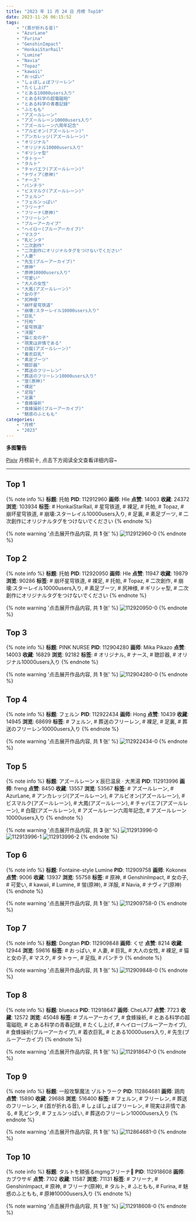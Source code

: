 ```yaml
---
title: "2023 年 11 月 24 日 月榜 Top10"
date: 2023-11-26 06:15:52
tags:
    - "(首が折れる音)"
    - "AzurLane"
    - "Furina"
    - "GenshinImpact"
    - "HonkaiStarRail"
    - "Lumine"
    - "Navia"
    - "Topaz"
    - "kawaii"
    - "おっぱい"
    - "しょぼしょぼフリーレン"
    - "たくし上げ"
    - "とある10000users入り"
    - "とある科学の超電磁砲"
    - "とある科学の青春記録"
    - "ふともも"
    - "アズールレーン"
    - "アズールレーン10000users入り"
    - "アズールレーン六周年記念"
    - "アルビオン(アズールレーン)"
    - "アンカレッジ(アズールレーン)"
    - "オリジナル"
    - "オリジナル10000users入り"
    - "ギリシャ型"
    - "タトゥー"
    - "タルト"
    - "チャパエフ(アズールレーン)"
    - "ナヴィア(原神)"
    - "ナース"
    - "パンチラ"
    - "ビスマルク(アズールレーン)"
    - "フェルン"
    - "フェルンっぱい"
    - "フリーナ"
    - "フリーナ(原神)"
    - "フリーレン"
    - "ブルーアーカイブ"
    - "ヘイロー(ブルーアーカイブ)"
    - "マスク"
    - "乳ビンタ"
    - "二次創作"
    - "二次創作にオリジナルタグをつけないでください"
    - "人妻"
    - "先生(ブルーアーカイブ)"
    - "原神"
    - "原神10000users入り"
    - "可愛い"
    - "大人の女性"
    - "大鳳(アズールレーン)"
    - "女の子"
    - "尻神様"
    - "崩坏星穹铁道"
    - "崩壊:スターレイル10000users入り"
    - "巨乳"
    - "托帕"
    - "星穹铁道"
    - "洋服"
    - "猫と女の子"
    - "現実は非情である"
    - "白龍(アズールレーン)"
    - "着衣巨乳"
    - "素足ブーツ"
    - "聴診器"
    - "葬送のフリーレン"
    - "葬送のフリーレン10000users入り"
    - "蛍(原神)"
    - "裸足"
    - "足指"
    - "足裏"
    - "食蜂操祈"
    - "食蜂操祈(ブルーアーカイブ)"
    - "魅惑のふともも"
categories:
    - "月榜"
    - "2023"
---
```


<i class="fa fa-triangle-exclamation"></i>**多图警告**<i class="fa fa-triangle-exclamation"></i>

[Pixiv](https://www.pixiv.net/) 月榜前十, 点击下方阅读全文查看详细内容~

<!-- more -->

---

## Top 1

{% note info %}
**标题**: 托帕
**PID**: 112912960 **画师**: Hle
**点赞**: 14003 **收藏**: 24372 **浏览**: 103934
**标签**: # HonkaiStarRail, # 星穹铁道, # 裸足, # 托帕, # Topaz, # 崩坏星穹铁道, # 崩壊:スターレイル10000users入り, # 足裏, # 素足ブーツ, # 二次創作にオリジナルタグをつけないでください
{% endnote %}

{% note warning '点击展开作品内容, 共 **1** 张' %}
![112912960-0](https://i.pixiv.re/img-original/img/2023/10/28/13/15/58/112912960_p0.jpg)
{% endnote %}

## Top 2

{% note info %}
**标题**: 托帕
**PID**: 112920950 **画师**: Hle
**点赞**: 11947 **收藏**: 19879 **浏览**: 90286
**标签**: # 崩坏星穹铁道, # 裸足, # 托帕, # Topaz, # 二次創作, # 崩壊:スターレイル10000users入り, # 素足ブーツ, # 尻神様, # ギリシャ型, # 二次創作にオリジナルタグをつけないでください
{% endnote %}

{% note warning '点击展开作品内容, 共 **1** 张' %}
![112920950-0](https://i.pixiv.re/img-original/img/2023/10/28/19/37/13/112920950_p0.jpg)
{% endnote %}

## Top 3

{% note info %}
**标题**: PINK NURSE
**PID**: 112904280 **画师**: Mika Pikazo
**点赞**: 14003 **收藏**: 16829 **浏览**: 92182
**标签**: # オリジナル, # ナース, # 聴診器, # オリジナル10000users入り
{% endnote %}

{% note warning '点击展开作品内容, 共 **1** 张' %}
![112904280-0](https://i.pixiv.re/img-original/img/2023/10/28/02/49/40/112904280_p0.png)
{% endnote %}

## Top 4

{% note info %}
**标题**: フェルン
**PID**: 112922434 **画师**: Hong
**点赞**: 10439 **收藏**: 14945 **浏览**: 68699
**标签**: # フェルン, # 葬送のフリーレン, # 裸足, # 足裏, # 葬送のフリーレン10000users入り
{% endnote %}

{% note warning '点击展开作品内容, 共 **1** 张' %}
![112922434-0](https://i.pixiv.re/img-original/img/2023/10/28/20/29/48/112922434_p0.jpg)
{% endnote %}

## Top 5

{% note info %}
**标题**: アズールレーン x 辰巳温泉 · 大黒湯
**PID**: 112913996 **画师**: freng
**点赞**: 8450 **收藏**: 13557 **浏览**: 53567
**标签**: # アズールレーン, # AzurLane, # アンカレッジ(アズールレーン), # アルビオン(アズールレーン), # ビスマルク(アズールレーン), # 大鳳(アズールレーン), # チャパエフ(アズールレーン), # 白龍(アズールレーン), # アズールレーン六周年記念, # アズールレーン10000users入り
{% endnote %}

{% note warning '点击展开作品内容, 共 **3** 张' %}
![112913996-0](https://i.pixiv.re/img-original/img/2023/10/28/14/13/47/112913996_p0.png)
![112913996-1](https://i.pixiv.re/img-original/img/2023/10/28/14/13/47/112913996_p1.png)
![112913996-2](https://i.pixiv.re/img-original/img/2023/10/28/14/13/47/112913996_p2.png)
{% endnote %}

## Top 6

{% note info %}
**标题**: Fontaine-style Lumine
**PID**: 112909758 **画师**: Kokonex
**点赞**: 9006 **收藏**: 13937 **浏览**: 55758
**标签**: # 原神, # GenshinImpact, # 女の子, # 可愛い, # kawaii, # Lumine, # 蛍(原神), # 洋服, # Navia, # ナヴィア(原神)
{% endnote %}

{% note warning '点击展开作品内容, 共 **1** 张' %}
![112909758-0](https://i.pixiv.re/img-original/img/2023/10/28/10/06/47/112909758_p0.png)
{% endnote %}

## Top 7

{% note info %}
**标题**: Dongtan
**PID**: 112909848 **画师**: くせ
**点赞**: 8214 **收藏**: 12944 **浏览**: 59616
**标签**: # おっぱい, # 人妻, # 巨乳, # 大人の女性, # 裸足, # 猫と女の子, # マスク, # タトゥー, # 足指, # パンチラ
{% endnote %}

{% note warning '点击展开作品内容, 共 **1** 张' %}
![112909848-0](https://i.pixiv.re/img-original/img/2023/10/28/10/13/24/112909848_p0.png)
{% endnote %}

## Top 8

{% note info %}
**标题**: blueaca
**PID**: 112918647 **画师**: CheLA77
**点赞**: 7723 **收藏**: 12572 **浏览**: 45048
**标签**: # ブルーアーカイブ, # 食蜂操祈, # とある科学の超電磁砲, # とある科学の青春記録, # たくし上げ, # ヘイロー(ブルーアーカイブ), # 食蜂操祈(ブルーアーカイブ), # 着衣巨乳, # とある10000users入り, # 先生(ブルーアーカイブ)
{% endnote %}

{% note warning '点击展开作品内容, 共 **1** 张' %}
![112918647-0](https://i.pixiv.re/img-original/img/2023/10/28/18/02/56/112918647_p0.jpg)
{% endnote %}

## Top 9

{% note info %}
**标题**: 一般攻撃魔法 ゾルトラーク
**PID**: 112864681 **画师**: 鶏肉
**点赞**: 15890 **收藏**: 29688 **浏览**: 516400
**标签**: # フェルン, # フリーレン, # 葬送のフリーレン, # (首が折れる音), # しょぼしょぼフリーレン, # 現実は非情である, # 乳ビンタ, # フェルンっぱい, # 葬送のフリーレン10000users入り
{% endnote %}

{% note warning '点击展开作品内容, 共 **1** 张' %}
![112864681-0](https://i.pixiv.re/img-original/img/2023/10/26/17/51/15/112864681_p0.jpg)
{% endnote %}

## Top 10

{% note info %}
**标题**: タルトを頬張るmgmgフリーナ🍰
**PID**: 112918608 **画师**: カブウサギ
**点赞**: 7102 **收藏**: 11587 **浏览**: 71131
**标签**: # フリーナ, # GenshinImpact, # 原神, # フリーナ(原神), # タルト, # ふともも, # Furina, # 魅惑のふともも, # 原神10000users入り
{% endnote %}

{% note warning '点击展开作品内容, 共 **1** 张' %}
![112918608-0](https://i.pixiv.re/img-original/img/2023/10/28/18/01/45/112918608_p0.jpg)
{% endnote %}
